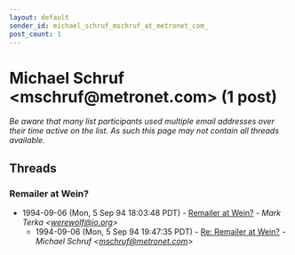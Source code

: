 ```yaml
---
layout: default
sender_id: michael_schruf_mschruf_at_metronet_com_
post_count: 1
---
```


# Michael Schruf <mschruf<span>@</span>metronet.com> (1 post)

_Be aware that many list participants used multiple email addresses over their time active on the list. As such this page may not contain all threads available._

## Threads

### Remailer at Wein?
+ 1994-09-06 (Mon, 5 Sep 94 18:03:48 PDT) - [Remailer at Wein?](/archive/1994/09/ca3cc227767cae9755d925032c65cabce5c6a7fbbea84ad2585a83bfd8529d69) - _Mark Terka \<werewolf@io.org\>_
  + 1994-09-06 (Mon, 5 Sep 94 19:47:35 PDT) - [Re: Remailer at Wein?](/archive/1994/09/b00de659baf89ea7a921402469d942b0451b30ff3ee1a731be24456cafd84c0c) - _Michael Schruf \<mschruf@metronet.com\>_


